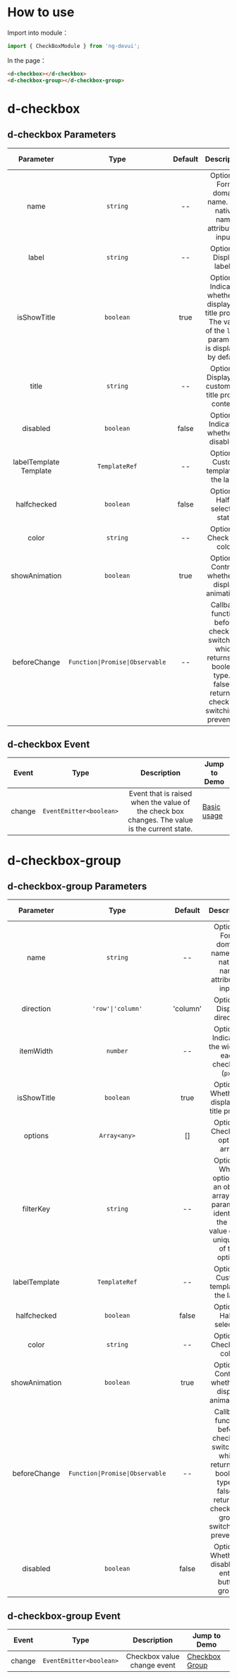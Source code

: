 # How to use

Import into module：

```ts
import { CheckBoxModule } from 'ng-devui';
```

In the page：

```html
<d-checkbox></d-checkbox> 
<d-checkbox-group></d-checkbox-group>
```

# d-checkbox

## d-checkbox Parameters

|       Parameter        |              Type               | Default |                                                             Description                                                             | Jump to Demo                                         |
| :--------------------: | :-----------------------------: | :-----: | :---------------------------------------------------------------------------------------------------------------------------------: | ---------------------------------------------------- |
|          name          |            `string`             |   --    |                                   Optional. Form domain name. The native name attribute is input.                                   | [Basic usage](demo#checkbox-basic)                   |
|         label          |            `string`             |   --    |                                                      Optional. Display labels.                                                      | [Basic usage](demo#checkbox-basic)                   |
|      isShowTitle       |            `boolean`            |  true   |        Optional. Indicates whether to display the title prompt. The value of the `label` parameter is displayed by default.         | [Basic usage](demo#checkbox-basic)                   |
|         title          |            `string`             |   --    |                                       Optional. Display the customized title prompt content.                                        | [Basic usage](demo#checkbox-basic)                   |
|        disabled        |            `boolean`            |  false  |                                             Optional. Indicating whether to disable it.                                             | [Basic usage](demo#checkbox-basic)                   |
| labelTemplate Template |          `TemplateRef`          |   --    |                                               Optional. Custom template of the label                                                | [Basic usage](demo#checkbox-basic)                   |
|      halfchecked       |            `boolean`            |  false  |                                                    Optional. Half-selected state                                                    | [Basic usage](demo#checkbox-basic)                   |
|         color          |            `string`             |   --    |                                                      Optional. Check box color                                                      | [Basic usage](demo#checkbox-basic)                   |
|     showAnimation      |            `boolean`            |  true   |                                          Optional. Controls whether to display animations.                                          | [Basic usage](demo#checkbox-basic)                   |
|      beforeChange      | `Function\|Promise\|Observable` |   --    | Callback function before checkbox switching, which returns the boolean type. If false is returned, checkbox switching is prevented. | [Stop Checkbox Switching](demo#condition-change) |

## d-checkbox Event

| Event  |          Type           |                                          Description                                          | Jump to Demo                       |
| :----: | :---------------------: | :-------------------------------------------------------------------------------------------: | ---------------------------------- |
| change | `EventEmitter<boolean>` | Event that is raised when the value of the check box changes. The value is the current state. | [Basic usage](demo#checkbox-basic) |

# d-checkbox-group

## d-checkbox-group Parameters

|       Parameter        |              Type               | Default  |                                                                  Description                                                                  | Jump to Demo                                         |
| :--------------------: | :-----------------------------: | :------: | :-------------------------------------------------------------------------------------------------------------------------------------------: | ---------------------------------------------------- |
|          name          |            `string`             |    --    |                                        Optional. Form domain name. The native name attribute is input.                                        | [Checkbox Group](demo#tabs-group)               |
|       direction        |        `'row'\|'column'`        | 'column' |                                                          Optional. Display direction                                                          | [Checkbox Group](demo#tabs-group)               |
|       itemWidth        |            `number`             |    --    | Optional. Indicating the width of each checkbox (`px`). | [Checkbox Group](demo#tabs-group)               |
|      isShowTitle       |            `boolean`            |   true   |                                                 Optional. Whether to display the title prompt                                                 | [Checkbox Group](demo#tabs-group)               |
|        options         |          `Array<any>`           |    []    |                                                       Optional. Check box option array                                                        | [Checkbox Group](demo#tabs-group)               |
|       filterKey        |            `string`             |    --    |              Optional. When options is an object array, this parameter identifies the key value of the unique ID of the option.               | [Checkbox Group](demo#tabs-group)               |
| labelTemplate |          `TemplateRef`          |    --    |                                                    Optional. Custom template of the label                                                     | [Checkbox Group](demo#tabs-group)               |
|      halfchecked       |            `boolean`            |  false   |                                                            Optional. Half-selected                                                            |                                                      |
|         color          |            `string`             |    --    |                                                           Optional. Check box color                                                           | [Checkbox Group](demo#tabs-group)               |
|     showAnimation      |            `boolean`            |   true   |                                               Optional. Controls whether to display animations.                                               | [Checkbox Group](demo#tabs-group)               |
|      beforeChange      | `Function\|Promise\|Observable` |    --    |   Callback function before checkbox switching, which returns the boolean type. If false is returned, checkbox-group switching is prevented.   | [Stop Checkbox Switching](demo#condition-change) |
|        disabled        |            `boolean`            |  false   |                                             Optional. Whether to disable the entire button group.                                             | [Checkbox Group](demo#tabs-group)               |

## d-checkbox-group Event

| Event  |          Type           |         Description         | Jump to Demo                           |
| :----: | :---------------------: | :-------------------------: | -------------------------------------- |
| change | `EventEmitter<boolean>` | Checkbox value change event | [Checkbox Group](demo#tabs-group) |
